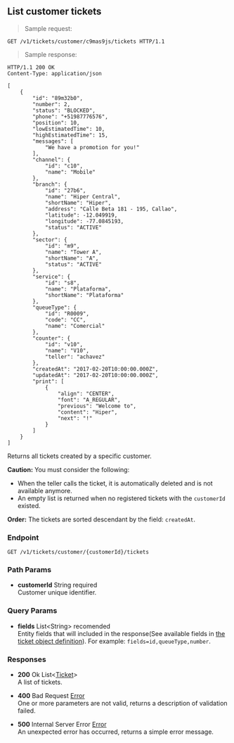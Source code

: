 
## List customer tickets

> Sample request:

```http
GET /v1/tickets/customer/c9mas9js/tickets HTTP/1.1
```

> Sample response:

```http
HTTP/1.1 200 OK
Content-Type: application/json

[
    {
        "id": "89m32b0",    
        "number": 2,
        "status": "BLOCKED",
        "phone": "+51987776576",
        "position": 10,
        "lowEstimatedTime": 10,
        "highEstimatedTime": 15,
        "messages": [
            "We have a promotion for you!"
        ],
        "channel": {
            "id": "c10",
            "name": "Mobile"
        },
        "branch": {
            "id": "27b6",
            "name": "Hiper Central",
            "shortName": "Hiper",
            "address": "Calle Beta 181 - 195, Callao",
            "latitude": -12.049919,
            "longitude": -77.0845193,
            "status": "ACTIVE"
        },
        "sector": {
            "id": "m9",
            "name": "Tower A",
            "shortName": "A",
            "status": "ACTIVE"
        },
        "service": {
            "id": "s8",
            "name": "Plataforma",
            "shortName": "Plataforma"
        },
        "queueType": {
            "id": "R0009",
            "code": "CC",
            "name": "Comercial"
        },
        "counter": {
            "id": "v10",
            "name": "V10",
            "teller": "achavez"
        },
        "createdAt": "2017-02-20T10:00:00.000Z",
        "updatedAt": "2017-02-20T10:00:00.000Z",
        "print": [
            {
                "align": "CENTER",
                "font": "A_REGULAR",
                "previous": "Welcome to",
                "content": "Hiper",
                "next": "!"
            }
        ]
    }
]
```

Returns all tickets created by a specific customer.

<aside class="warning">
    <strong>Caution:</strong>
    You must consider the following:
    <ul>
        <li>When the teller calls the ticket, it is automatically deleted and is not available anymore.</li>
        <li>An empty list is returned when no registered tickets with the <code>customerId</code> existed.</li>
    <ul>
</aside>

<aside class="notice">
    <strong>Order:</strong>
    The tickets are sorted descendant by the field: <code>createdAt</code>.
</aside>

### Endpoint

`GET /v1/tickets/customer/{customerId}/tickets`

### Path Params

* **customerId** <span class="param-type">String</span> <span class="required-param">required</span> <br> Customer unique identifier.

### Query Params

* **fields** <span class="param-type">List\<String\></span> <span class="recomended-param">recomended</span><br>
Entity fields that will included in the response(See available fields in [the ticket object definition](#ticket)). For example: `fields=id,queueType,number`.

### Responses

* **200** <span class="verb-description">Ok</span> <span class="param-type">List\<[Ticket](#ticket)\></span><br>
A list of tickets.

* **400** <span class="verb-description">Bad Request</span> <span class="param-type">[Error](#error)</span><br>
One or more parameters are not valid, returns a description of validation failed.

* **500** <span class="verb-description">Internal Server Error</span> <span class="param-type">[Error](#error)</span><br>
An unexpected error has occurred, returns a simple error message.
